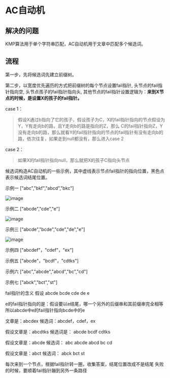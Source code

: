 # AC自动机

## 解决的问题

KMP算法用于单个字符串匹配，AC自动机用于文章中匹配多个候选词。

## 流程

第一步，先将候选词先建立前缀树。

第二步，以宽度优先遍历的方式把前缀树的每个节点设置fail指针, 头节点的fail指针指向空, 头节点孩子的fail指针指向头, 其他节点的fail指针设置逻辑为：**来到X节点的时候，是设置X的孩子的fail指针。**

case 1：

> 假设X通过b指向了它的孩子，假设孩子为C，X的fail指针指向的节点假设为Y，Y有走向b的路，且Y走向b的路是指向的Z，那么 C的fail指针指向Z，Y没有走向b的路，那么就看Y的fail指针指向的节点的fail指针有没有走向b的路，依次往复，如果走到null都没有，那么进入case 2

case 2：

> 如果X的fail指针指向null，那么就把X的孩子C指向头节点

候选词构造AC自动机的一些示例，其中虚线表示节点fail指针的指向位置，黑色点表示候选词结尾位置。

示例一 ["abc","bkf","abcd","bkc"]

![image](https://img2020.cnblogs.com/blog/683206/202109/683206-20210928110151898-1794773059.png)

示例二 ["abcde","cde","e"]

![image](https://img2020.cnblogs.com/blog/683206/202109/683206-20210928111153140-982595335.png)

示例三 ["abcde","bcde","cde","de","e"]

![image](https://img2020.cnblogs.com/blog/683206/202109/683206-20210928113104831-1110328079.png)

示例四 ["abcdef"，"cdef"，"ex"]

示例五 ["abcde"，"bcdf"，"cdtks"]

示例六 ["abc","abcde","abcd","bc","cd"]

示例七 ["abck","bct","st"]
 
fail指针的含义
假设
abcde
bcde
cde
de
e

e的fail指针指向的是：假设要以e结尾，哪一个另外的后缀串和其前缀串完全相等
所以abcde中e的fail指针指向bcde中的e

文章是：abcdex
候选词：abcdef，cdef，ex


假设文章是：abcdtks
候选词是：
abcde
bcdf
cdtks


假设文章是：abcde
候选词：
abc
abcde
abcd
bc
cd

假设文章是：abct
候选词：
abck
bct
st

每次来到一个节点，根据fail指针转一圈，收集答案，结尾位置改成不是结尾
失败的时候，要顺着fail指针蹦到另外一条路径
   